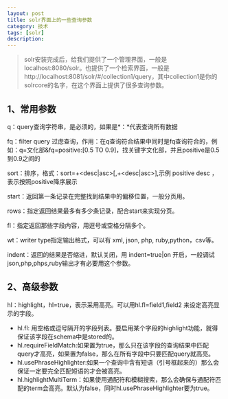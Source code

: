 ```yaml
---
layout: post
title: solr界面上的一些查询参数
category: 技术
tags: [solr]
description: 
---
```


> solr安装完成后，给我们提供了一个管理界面，一般是localhost:8080/solr。也提供了一个检索界面，一般是http://localhost:8081/solr/#/collection1/query，其中collection1是你的solrcore的名字，在这个界面上提供了很多查询参数。

## 1、常用参数 ##

q：query查询字符串，是必须的，如果是*：*代表查询所有数据

fq：filter query 过虑查询，作用：在q查询符合结果中同时是fq查询符合的，例如：q=文化部&fq=positive:[0.5 TO 0.9]，找关键字文化部，并且positive是0.5到0.9之间的

sort：排序，格式：sort=<field name>+<desc|asc>[,<field name>+<desc|asc>],示例
positive desc ，表示按照positive降序展示

start：返回第一条记录在完整找到结果中的偏移位置，一般分页用。
  
rows：指定返回结果最多有多少条记录，配合start来实现分页。

fl：指定返回那些字段内容，用逗号或空格分隔多个。   

wt：writer type指定输出格式，可以有 xml, json, php, ruby,python，csv等。

indent：返回的结果是否缩进，默认关闭，用 indent=true|on 开启，一般调试json,php,phps,ruby输出才有必要用这个参数。 

## 2、高级参数 ##

hl：highlight，hl=true，表示采用高亮。可以用hl.fl=field1,field2 来设定高亮显示的字段。

- hl.fl: 用空格或逗号隔开的字段列表。要启用某个字段的highlight功能，就得保证该字段在schema中是stored的。
- hl.requireFieldMatch:如果置为true，那么只在该字段的查询结果中匹配query才高亮，如果置为false，那么在所有字段中只要匹配query就高亮。
- hl.usePhraseHighlighter:如果一个查询中含有短语（引号框起来的）那么会保证一定要完全匹配短语的才会被高亮。
- hl.highlightMultiTerm：如果使用通配符和模糊搜索，那么会确保与通配符匹配的term会高亮。默认为false，同时hl.usePhraseHighlighter要为true。







  



